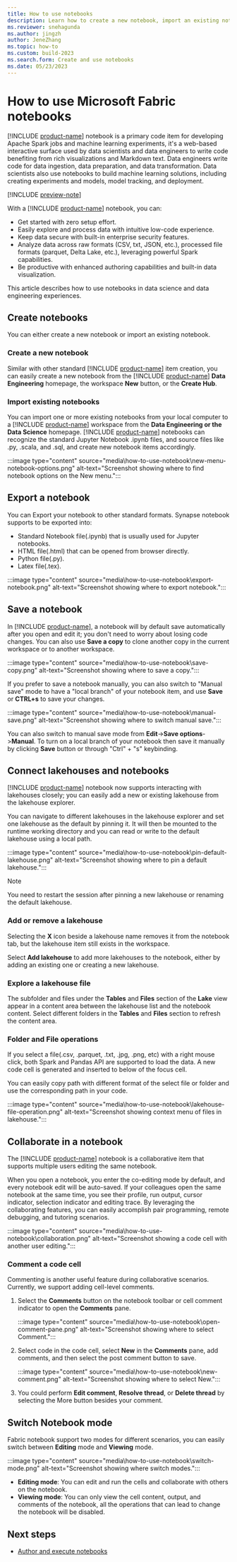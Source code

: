 ```yaml
---
title: How to use notebooks
description: Learn how to create a new notebook, import an existing notebook, connect notebooks to lakehouses. collaborate in notebooks, and comment code cells.
ms.reviewer: snehagunda
ms.author: jingzh
author: JeneZhang
ms.topic: how-to
ms.custom: build-2023
ms.search.form: Create and use notebooks
ms.date: 05/23/2023
---
```


# How to use Microsoft Fabric notebooks

[!INCLUDE [product-name](../includes/product-name.md)] notebook is a primary code item for developing Apache Spark jobs and machine learning experiments, it's a web-based interactive surface used by data scientists and data engineers to write code benefiting from rich visualizations and Markdown text. Data engineers write code for data ingestion, data preparation, and data transformation. Data scientists also use notebooks to build machine learning solutions, including creating experiments and models, model tracking, and deployment.

[!INCLUDE [preview-note](../includes/preview-note.md)]

With a [!INCLUDE [product-name](../includes/product-name.md)] notebook, you can:

- Get started with zero setup effort.
- Easily explore and process data with intuitive low-code experience.
- Keep data secure with built-in enterprise security features.
- Analyze data across raw formats (CSV, txt, JSON, etc.), processed file formats (parquet, Delta Lake, etc.), leveraging powerful Spark capabilities.
- Be productive with enhanced authoring capabilities and built-in data visualization.

This article describes how to use notebooks in data science and data engineering experiences.

## Create notebooks

You can either create a new notebook or import an existing notebook.

### Create a new notebook

Similar with other standard [!INCLUDE [product-name](../includes/product-name.md)] item creation, you can easily create a new notebook from the [!INCLUDE [product-name](../includes/product-name.md)] **Data Engineering** homepage, the workspace **New** button, or the **Create Hub**.

### Import existing notebooks

You can import one or more existing notebooks from your local computer to a [!INCLUDE [product-name](../includes/product-name.md)] workspace from the **Data Engineering or the Data Science** homepage. [!INCLUDE [product-name](../includes/product-name.md)] notebooks can recognize the standard Jupyter Notebook .ipynb files, and source files like .py, .scala, and .sql, and create new notebook items accordingly.

:::image type="content" source="media\how-to-use-notebook\new-menu-notebook-options.png" alt-text="Screenshot showing where to find notebook options on the New menu.":::

## Export a notebook

You can Export your notebook to other standard formats. Synapse notebook supports to be exported into:

- Standard Notebook file(.ipynb) that is usually used for Jupyter notebooks.
- HTML file(.html) that can be opened from browser directly.  
- Python file(.py).  
- Latex file(.tex).

:::image type="content" source="media\how-to-use-notebook\export-notebook.png" alt-text="Screenshot showing where to export notebook.":::

## Save a notebook

In [!INCLUDE [product-name](../includes/product-name.md)], a notebook will by default save automatically after you open and edit it; you don't need to worry about losing code changes. You can also use **Save a copy** to clone another copy in the current workspace or to another workspace.

:::image type="content" source="media\how-to-use-notebook\save-copy.png" alt-text="Screenshot showing where to save a copy.":::

If you prefer to save a notebook manually, you can also switch to "Manual save" mode to have a "local branch" of your notebook item, and use **Save** or **CTRL+s** to save your changes.

:::image type="content" source="media\how-to-use-notebook\manual-save.png" alt-text="Screenshot showing where to switch manual save.":::

You can also switch to manual save mode from **Edit**->**Save options**->**Manual**. To turn on a local branch of your notebook then save it manually by clicking **Save** button or through "Ctrl" + "s" keybinding.

## Connect lakehouses and notebooks

[!INCLUDE [product-name](../includes/product-name.md)] notebook now supports interacting with lakehouses closely; you can easily add a new or existing lakehouse from the lakehouse explorer.

You can navigate to different lakehouses in the lakehouse explorer and set one lakehouse as the default by pinning it. It will then be mounted to the runtime working directory and you can read or write to the default lakehouse using a local path.

:::image type="content" source="media\how-to-use-notebook\pin-default-lakehouse.png" alt-text="Screenshot showing where to pin a default lakehouse.":::

> [!NOTE]
> You need to restart the session after pinning a new lakehouse or renaming the default lakehouse.

### Add or remove a lakehouse

Selecting the **X** icon beside a lakehouse name removes it from the notebook tab, but the lakehouse item still exists in the workspace.

Select **Add lakehouse** to add more lakehouses to the notebook, either by adding an existing one or creating a new lakehouse.

### Explore a lakehouse file

The subfolder and files under the **Tables** and **Files** section of the **Lake** view appear in a content area between the lakehouse list and the notebook content. Select different folders in the **Tables** and **Files** section to refresh the content area.

### Folder and File operations

If you select a file(.csv, .parquet, .txt, .jpg, .png, etc) with a right mouse click, both Spark and Pandas API are supported to load the data. A new code cell is generated and inserted to below of the focus cell.

You can easily copy path with different format of the select file or folder and use the corresponding path in your code.

:::image type="content" source="media\how-to-use-notebook\lakehouse-file-operation.png" alt-text="Screenshot showing context menu of files in lakehouse.":::

## Collaborate in a notebook

The [!INCLUDE [product-name](../includes/product-name.md)] notebook is a collaborative item that supports multiple users editing the same notebook.  

When you open a notebook, you enter the co-editing mode by default, and every notebook edit will be auto-saved. If your colleagues open the same notebook at the same time, you see their profile, run output, cursor indicator, selection indicator and editing trace. By leveraging the collaborating features, you can easily accomplish pair programming, remote debugging, and tutoring scenarios.

:::image type="content" source="media\how-to-use-notebook\collaboration.png" alt-text="Screenshot showing a code cell with another user editing.":::

### Comment a code cell

Commenting is another useful feature during collaborative scenarios. Currently, we support adding cell-level comments.

1. Select the **Comments** button on the notebook toolbar or cell comment indicator to open the **Comments** pane.

   :::image type="content" source="media\how-to-use-notebook\open-comment-pane.png" alt-text="Screenshot showing where to select Comment.":::

1. Select code in the code cell, select **New** in the **Comments** pane, add comments, and then select the post comment button to save.

   :::image type="content" source="media\how-to-use-notebook\new-comment.png" alt-text="Screenshot showing where to select New.":::

1. You could perform **Edit comment**, **Resolve thread**, or **Delete thread** by selecting the More button besides your comment.

## Switch Notebook mode

Fabric notebook support two modes for different scenarios, you can easily switch between **Editing** mode and **Viewing** mode.

:::image type="content" source="media\how-to-use-notebook\switch-mode.png" alt-text="Screenshot showing where switch modes.":::

- **Editing mode**: You can edit and run the cells and collaborate with others on the notebook.
- **Viewing mode**: You can only view the cell content, output, and comments of the notebook, all the operations that can lead to change the notebook will be disabled.

## Next steps

- [Author and execute notebooks](author-execute-notebook.md)

